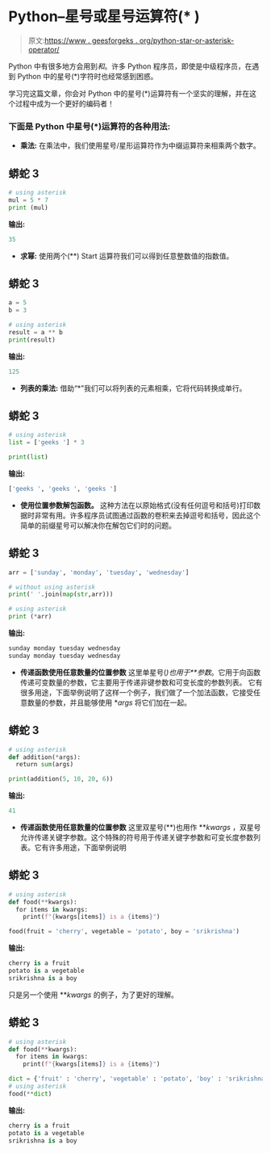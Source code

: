 # Python–星号或星号运算符(* )

> 原文:[https://www . geesforgeks . org/python-star-or-asterisk-operator/](https://www.geeksforgeeks.org/python-star-or-asterisk-operator/)

Python 中有很多地方会用到*和*。许多 Python 程序员，即使是中级程序员，在遇到 Python 中的星号(*)字符时也经常感到困惑。

学习完这篇文章，你会对 Python 中的星号(*)运算符有一个坚实的理解，并在这个过程中成为一个更好的编码者！

### **下面是 Python 中星号(*)运算符的各种用法:**

*   **乘法:**
    在乘法中，我们使用星号/星形运算符作为中缀运算符来相乘两个数字。

## 蟒蛇 3

```py
# using asterisk
mul = 5 * 7
print (mul)
```

**输出:**

```py
35
```

*   **求幂:**
    使用两个(**) Start 运算符我们可以得到任意整数值的指数值。

## 蟒蛇 3

```py
a = 5
b = 3

# using asterisk
result = a ** b
print(result)
```

**输出:**

```py
125
```

*   **列表的乘法:**
    借助“*”我们可以将列表的元素相乘，它将代码转换成单行。

## 蟒蛇 3

```py
# using asterisk
list = ['geeks '] * 3

print(list)
```

**输出:**

```py
['geeks ', 'geeks ', 'geeks ']
```

*   **使用位置参数解包函数。**
    这种方法在以原始格式(没有任何逗号和括号)打印数据时非常有用。许多程序员试图通过函数的卷积来去掉逗号和括号，因此这个简单的前缀星号可以解决你在解包它们时的问题。

## 蟒蛇 3

```py
arr = ['sunday', 'monday', 'tuesday', 'wednesday']

# without using asterisk
print(' '.join(map(str,arr))) 

# using asterisk
print (*arr)
```

**输出:**

```py
sunday monday tuesday wednesday
sunday monday tuesday wednesday
```

*   **传递函数使用任意数量的位置参数**
    这里单星号(*)也用于**参数*。它用于向函数传递可变数量的参数，它主要用于传递非键参数和可变长度的参数列表。
    它有很多用途，下面举例说明了这样一个例子，我们做了一个加法函数，它接受任意数量的参数，并且能够使用 **args* 将它们加在一起。

## 蟒蛇 3

```py
# using asterisk
def addition(*args):
  return sum(args)

print(addition(5, 10, 20, 6))
```

**输出:**

```py
41
```

*   **传递函数使用任意数量的位置参数**
    这里双星号(**)也用作 ***kwargs* ，双星号允许传递关键字参数。这个特殊的符号用于传递关键字参数和可变长度参数列表。它有许多用途，下面举例说明

## 蟒蛇 3

```py
# using asterisk
def food(**kwargs):
  for items in kwargs:
    print(f"{kwargs[items]} is a {items}")

food(fruit = 'cherry', vegetable = 'potato', boy = 'srikrishna')
```

**输出:**

```py
cherry is a fruit
potato is a vegetable
srikrishna is a boy
```

只是另一个使用 ***kwargs* 的例子，为了更好的理解。

## 蟒蛇 3

```py
# using asterisk
def food(**kwargs):
  for items in kwargs:
    print(f"{kwargs[items]} is a {items}")

dict = {'fruit' : 'cherry', 'vegetable' : 'potato', 'boy' : 'srikrishna'}
# using asterisk
food(**dict)
```

**输出:**

```py
cherry is a fruit
potato is a vegetable
srikrishna is a boy
```